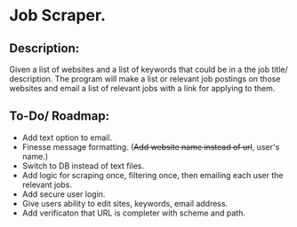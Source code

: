 # Job Scraper.

## Description:
Given a list of websites and a list of keywords that could be in a the job title/ description.
The program will make a list or relevant job postings on those websites and email a list of 
relevant jobs with a link for applying to them.



## To-Do/ Roadmap:
* Add text option to email.
* Finesse message formatting. (~~Add website name instead of url~~, user's name.)
* Switch to DB instead of text files.
* Add logic for scraping once, filtering once, then emailing each user the relevant jobs.
* Add secure user login.
* Give users ability to edit sites, keywords, email address.
* Add verificaton that URL is completer with scheme and path.